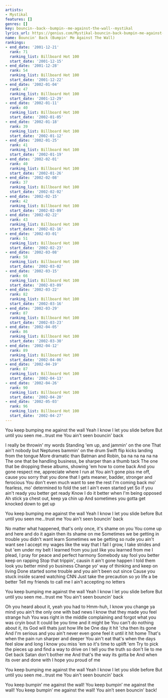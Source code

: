 ```yaml
---
artists:
- Mystikal
features: []
genres: []
key: bouncin--back--bumpin--me-against-the-wall--mystikal
lyrics_url: https://genius.com/Mystikal-bouncin-back-bumpin-me-against-the-wall-lyrics
name: Bouncin' Back (Bumpin' Me Against The Wall)
rankings:
- end_date: '2001-12-21'
  rank: 71
  ranking_list: Billboard Hot 100
  start_date: '2001-12-15'
- end_date: '2001-12-28'
  rank: 54
  ranking_list: Billboard Hot 100
  start_date: '2001-12-22'
- end_date: '2002-01-04'
  rank: 47
  ranking_list: Billboard Hot 100
  start_date: '2001-12-29'
- end_date: '2002-01-11'
  rank: 40
  ranking_list: Billboard Hot 100
  start_date: '2002-01-05'
- end_date: '2002-01-18'
  rank: 39
  ranking_list: Billboard Hot 100
  start_date: '2002-01-12'
- end_date: '2002-01-25'
  rank: 41
  ranking_list: Billboard Hot 100
  start_date: '2002-01-19'
- end_date: '2002-02-01'
  rank: 40
  ranking_list: Billboard Hot 100
  start_date: '2002-01-26'
- end_date: '2002-02-08'
  rank: 37
  ranking_list: Billboard Hot 100
  start_date: '2002-02-02'
- end_date: '2002-02-15'
  rank: 42
  ranking_list: Billboard Hot 100
  start_date: '2002-02-09'
- end_date: '2002-02-22'
  rank: 43
  ranking_list: Billboard Hot 100
  start_date: '2002-02-16'
- end_date: '2002-03-01'
  rank: 51
  ranking_list: Billboard Hot 100
  start_date: '2002-02-23'
- end_date: '2002-03-08'
  rank: 58
  ranking_list: Billboard Hot 100
  start_date: '2002-03-02'
- end_date: '2002-03-15'
  rank: 66
  ranking_list: Billboard Hot 100
  start_date: '2002-03-09'
- end_date: '2002-03-22'
  rank: 82
  ranking_list: Billboard Hot 100
  start_date: '2002-03-16'
- end_date: '2002-03-29'
  rank: 87
  ranking_list: Billboard Hot 100
  start_date: '2002-03-23'
- end_date: '2002-04-05'
  rank: 86
  ranking_list: Billboard Hot 100
  start_date: '2002-03-30'
- end_date: '2002-04-12'
  rank: 89
  ranking_list: Billboard Hot 100
  start_date: '2002-04-06'
- end_date: '2002-04-19'
  rank: 87
  ranking_list: Billboard Hot 100
  start_date: '2002-04-13'
- end_date: '2002-04-26'
  rank: 90
  ranking_list: Billboard Hot 100
  start_date: '2002-04-20'
- end_date: '2002-05-03'
  rank: 96
  ranking_list: Billboard Hot 100
  start_date: '2002-04-27'
---
```

You keep bumping me against the wall
Yeah I know I let you slide before
But until you seen me...trust me
You ain't seen bouncin' back


I really be throwin' my words
Standing 'em up, and jammin' on the one
That ain't nobody but Neptunes bammin' on the drum
Swift flip kicks landing from the tongue
More dramatic than Batman and Robin, ba na na na na na
The one that be handling business, be sharper than a thumb tack
The one that be dropping these albums, showing 'em how to come back
And you gone respect me, appreciate where I run at
You ain't gone piss me off, cause you sorry that you done that
I gets meaner, badder, stronger and ferocious
You don't even much want to see the rest
I'm coming back mo' fearless, mo' determined to fold the set
I ain't even started yet
So if you ain't ready you better get ready
Know I do it better when I'm being opposed
Ah stick ya chest out, keep ya chin up
And sometimes you gotta get knocked down to get up


You keep bumping me against the wall
Yeah I know I let you slide before
But until you seen me...trust me
You ain't seen bouncin' back


No matter what happened, that's only once, it's shame on you
You come up and here and do it again then its shame on me
Sometimes we be getting in trouble you didn't want learn
Sometimes we be getting so rude you ain't want see
I accept my wages like the way that I fail
I grow, I take strides and but 'em under my belt
I learned from you just like you learned from me
I plead, I pray for peace and perfect harmony
Somebody say fool you better keep on rapping
Stop that trippin', causin it ain't gone happen
I told them look you better mind yo business
Change yo' way of thinking and keep on living
Done started some trouble and you ain't been out since
Cause you stuck inside scared watching CNN
Just take the precaution so yo life a be better
Tell my friends to call me I ain't accepting no letters


You keep bumping me against the wall
Yeah I know I let you slide before
But until you seen me...trust me
You ain't seen bouncin' back


Oh you heard about it, yeah you had to
Hmm-huh, I know you change ya mind you ain't the only one with bad news
I know that they made you feel strange huh
You was right in the middle complaining and forgot what you was cryin bout
It could be you time and it might be
You can't do nothing about it, its God will thats just how life be
One day it hit 'cha then its gone
And I'm serious and you ain't never even gone feel it until it hit home
That's when the pain run sharper and deeper
You ain't eat that's when the days feel slow and long
I know you miss 'em so it's time to uplift 'em
Try to pick the pieces up and find a way to drive on
I tell you the truth so don't lie to me
Get back Satan don't bother me
And that's the way its gotta be
And when its over and done with I hope you proud of me


You keep bumping me against the wall
Yeah I know I let you slide before
But until you seen me...trust me
You ain't seen bouncin' back


You keep bumpin’ me against the wall!
You keep bumpin’ me against the wall!
You keep bumpin’ me against the wall!
You ain’t seen bouncin' back!
